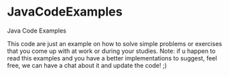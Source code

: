 # JavaCodeExamples
Java Code Examples

This code are just an example on how to solve simple problems or exercises that you come up with at work or during your studies.
Note: if u happen to read this examples and you have a  better implementations to suggest, feel free, we can have a chat about it and update the code! ;)
